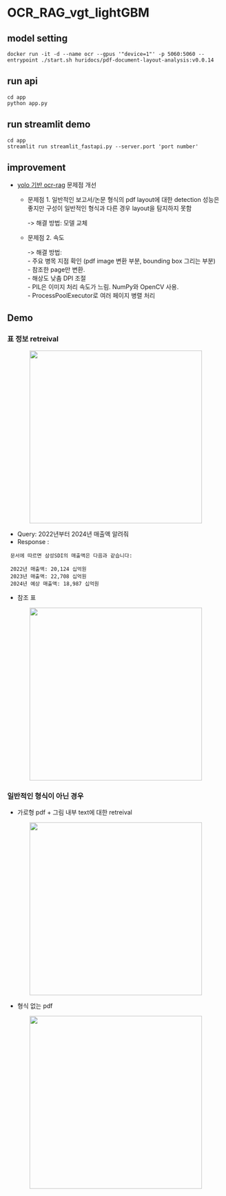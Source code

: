 # OCR_RAG_vgt_lightGBM

## model setting 

```
docker run -it -d --name ocr --gpus '"device=1"' -p 5060:5060 --entrypoint ./start.sh huridocs/pdf-document-layout-analysis:v0.0.14
```

## run api

```
cd app
python app.py
```

## run streamlit demo

```
cd app
streamlit run streamlit_fastapi.py --server.port 'port number'
```

## improvement

- [yolo 기반 ocr-rag](https://github.com/finddme/OCR_RAG_yolo) 문제점 개선
  - 문제점 1. 일반적인 보고서/논문 형식의 pdf layout에 대한 detection 성능은 좋지만 구성이 일반적인 형식과 다른 경우 layout을 탐지하지 못함
    
    -> 해결 방법: 모델 교체
    
  - 문제점 2. 속도
    
    -> 해결 방법:<br>
        - 주요 병목 지점 확인 (pdf image 변환 부분, bounding box 그리는 부분)<br>
        - 참조한 page만 변환. <br>
        - 해상도 낮춤 DPI 조절<br>
        - PIL은 이미지 처리 속도가 느림. NumPy와 OpenCV 사용.<br>
        - ProcessPoolExecutor로 여러 페이지 병렬 처리<br>

## Demo

### 표 정보 retreival

<center><img width="400" src="https://github.com/user-attachments/assets/4ba5af82-0f89-4eae-ab3f-7fd2344ade33"></center>

- Query: 2022년부터 2024년 매출액 알려줘<br>
- Response :
 ```
  문서에 따르면 삼성SDI의 매출액은 다음과 같습니다:

  2022년 매출액: 20,124 십억원
  2023년 매출액: 22,708 십억원
  2024년 예상 매출액: 18,987 십억원
```
- 참조 표
<center><img width="400" src="https://github.com/user-attachments/assets/3545c8d1-fc65-4f5e-a34f-ef419b6383ba"></center>

### 일반적인 형식이 아닌 경우

- 가로형 pdf + 그림 내부 text에 대한 retreival
  
<center><img width="400" src="https://github.com/user-attachments/assets/04d31238-aa4d-47e2-99d3-d9e35020e6df"></center>

- 형식 없는 pdf
  
<center><img width="400" src="https://github.com/user-attachments/assets/65fe6066-2238-4e19-bbea-d5775582a5e2"></center>

